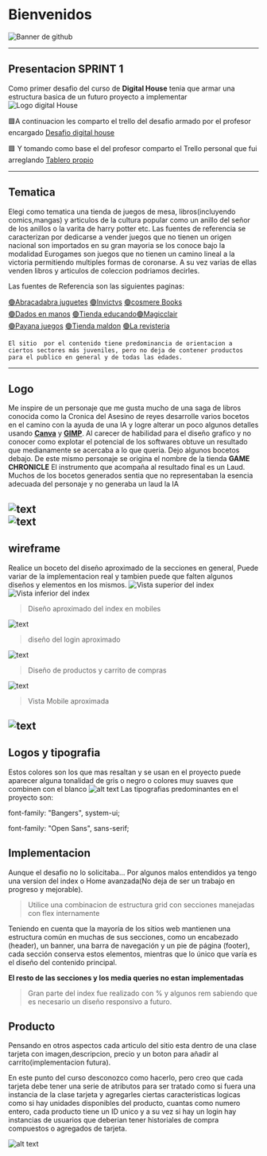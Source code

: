 # Bienvenidos

![Banner de github](../public/estructuras/Medias/Imagenes/Banner-3.jpg)

---
##  Presentacion   **SPRINT 1**
Como primer desafio del curso de **Digital House** tenia que armar una estructura basica de un futuro proyecto a implementar   
![Logo digital House](../public/estructuras/Modelos/logo%20digital.png)


🟩A continuacion les comparto el trello del desafio armado por el profesor encargado [Desafio digital house](https://trello.com/b/P20UN0sx/dpfsprintall)  

🟩 Y tomando como base el del profesor comparto el Trello personal que fui arreglando [Tablero propio](https://trello.com/b/k2kpoAcS/chronicle)  

---
## Tematica

Elegi como tematica una tienda de juegos de mesa, libros(incluyendo comics,mangas) y articulos de la cultura popular como un anillo del señor de los anillos o la varita de harry potter etc.
Las fuentes de referencia se caracterizan por dedicarse a vender juegos que no tienen un origen nacional son importados en su gran mayoria se  los conoce bajo la modalidad Eurogames son juegos que no tienen un camino lineal a la victoria permitiendo multiples formas de coronarse. A su vez varias de ellas venden libros y articulos de coleccion podriamos decirles.

Las fuentes de Referencia son las siguientes paginas: 

[🟢Abracadabra juguetes](https://www.abracadabrajuguetes.com.ar/)        [🟢Invictvs](https://invictvs.com.ar/tienda/?gad_source=1&gclid=Cj0KCQiAoae5BhCNARIsADVLzZc2Ar2lcGnmqvqMbP4j6ZdZEsbvlm8NUYmCB9mS8cvGldXsH1ko9pEaAmlZEALw_wcB)    [🟢cosmere Books](https://www.cosmerebooks.com.ar/?srsltid=AfmBOopy4uaz00TFQEg4oqdxFzC9DyjN9rfLDVHztEuEy0L926IzV4oW)  
  [🟢Dados en manos](https://www.dadosenmano.com.ar/juegos-de-mesa/?mpage=3)  [🟢Tienda educando](https://www.tienda.educando.com.ar/listado/juegos-juguetes/juegos-mesa-cartas/?srsltid=AfmBOorjrLIXJ8t1NiiP0ObbtZCW08CDdsYnJPE_nXJZH0vKi4quq7Eq)[🟢Magicclair](https://www.magiclair.com.ar/collections/boardgame-juegos-de-mesa)  
    [🟢Payana juegos](https://payanajuegos.com.ar/categoria-producto/juegos-de-mesa/componentes/artesanales/)   [🟢Tienda maldon](https://tienda.maldon.com.ar/todos-los-juegos/)     [🟢La revisteria](https://www.larevisteriacomics.com/?gad_source=1&gclid=Cj0KCQiAoae5BhCNARIsADVLzZcfM5b4eq5hcGeN1gX9B1BdF6nivr_xSZQfQ61bA8YCmWelNKj4boUaAngUEALw_wcB)  

    El sitio  por el contenido tiene predominancia de orientacion a ciertos sectores más juveniles, pero no deja de contener productos para el publico en general y de todas las edades.  

---
## Logo  

Me inspire de un personaje que me gusta mucho de una saga de libros conocida como la Cronica del Asesino de reyes desarrolle varios bocetos en el camino con la ayuda de una IA y logre alterar un poco algunos detalles usando **[Canva](https://www.canva.com/)** y **[GIMP](http://www.gimp.org.es/)**. Al carecer de habilidad para el diseño grafico y no conocer como explotar el potencial de los softwares obtuve un resultado  que medianamente se acercaba a lo que queria. Dejo algunos bocetos debajo.
De este mismo personaje se origina el nombre de la tienda **GAME CHRONICLE**
El instrumento que acompaña al resultado final es un Laud. Muchos de los bocetos generados sentia que no representaban la esencia adecuada del personaje y no generaba un laud la IA  

![text](<../public/estructuras/Medias/Modelos/bocetos logo/Game Chronicle.png>)  
![text](<../public/estructuras/Medias/Modelos/bocetos logo/Game_Chronicle-removebg-preview.png>)
---
## wireframe
Realice un boceto del diseño aproximado de la secciones en general, Puede variar de la implementacion real y tambien puede que falten algunos diseños y elementos en los mismos.
![Vista superior del index](<../public/estructuras/Medias/Modelos/index superior.jpg>)  ![Vista inferior del index](<Modelos/index inferior.jpg>)   
>Diseño aproximado del index en mobiles  

![text](<../public/estructuras/Medias/Modelos/index mobile.jpg>)   
>diseño del login  aproximado

![text](../public/estructuras/Medias/Modelos/login.jpg)   
>Diseño de productos y carrito de compras  

![text](<../public/estructuras/Medias/Modelos/productos y carrito.jpg>)  

>Vista Mobile aproximada  

![text](<../public/estructuras/Medias/Modelos/productos mobile.jpg>)  
---
## Logos y tipografia
Estos colores son los que mas resaltan y se usan en el proyecto puede aparecer alguna tonalidad de gris o negro o colores muy suaves que combinen con el blanco
![alt text](../public/estructuras/Medias/Modelos/colores.jpg)
 Las tipografias predominantes en el proyecto son:  

font-family: "Bangers", system-ui;  

font-family: "Open Sans", sans-serif;

## Implementacion
Aunque el desafio no lo solicitaba... Por algunos malos entendidos ya tengo una version del index o Home avanzada(No deja de ser un trabajo en progreso y mejorable).  
>Utilice una combinacion de estructura grid con secciones manejadas con flex internamente  

Teniendo en cuenta que la mayoría de los sitios web mantienen una estructura común en muchas de sus secciones, como un encabezado (header), un banner, una barra de navegación y un pie de página (footer), cada sección conserva estos elementos, mientras que lo único que varía es el diseño del contenido principal.

**El resto de las secciones y los media queries no estan implementadas**

>Gran parte del index fue realizado con % y algunos rem sabiendo que es necesario un diseño responsivo a futuro.


## Producto
Pensando en otros aspectos cada articulo del sitio esta dentro de una clase tarjeta con imagen,descripcion, precio y un boton para añadir al carrito(implementacion futura).  

En este punto del curso desconozco como hacerlo, pero creo que cada tarjeta debe tener una serie de atributos para ser tratado como si fuera una instancia de la clase tarjeta y agregarles ciertas caracteristicas logicas como si hay unidades disponibles del producto, cuantas como numero entero, cada producto tiene un ID unico y a su vez si hay un login hay instancias de usuarios que deberian tener historiales de compra compuestos o agregados de tarjeta.   

![alt text](../public/estructuras/Medias/Imagenes/banXH0tDw.jpg)


